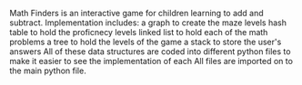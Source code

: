 Math Finders is an interactive game for children learning to add and subtract. 
Implementation includes:
   a graph to create the maze levels
   hash table to hold the proficnecy levels
   linked list to hold each of the math problems
   a tree to hold the levels of the game
   a stack to store the user's answers
All of these data structures are coded into different python files to make it easier to see the implementation of each
All files are imported on to the main python file. 
